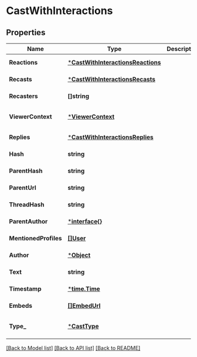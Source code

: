 # CastWithInteractions

## Properties
Name | Type | Description | Notes
------------ | ------------- | ------------- | -------------
**Reactions** | [***CastWithInteractionsReactions**](CastWithInteractionsReactions.md) |  | [default to null]
**Recasts** | [***CastWithInteractionsRecasts**](CastWithInteractionsRecasts.md) |  | [default to null]
**Recasters** | **[]string** |  | [default to null]
**ViewerContext** | [***ViewerContext**](ViewerContext.md) |  | [optional] [default to null]
**Replies** | [***CastWithInteractionsReplies**](CastWithInteractionsReplies.md) |  | [default to null]
**Hash** | **string** |  | [default to null]
**ParentHash** | **string** |  | [default to null]
**ParentUrl** | **string** |  | [default to null]
**ThreadHash** | **string** |  | [default to null]
**ParentAuthor** | [***interface{}**](interface{}.md) |  | [default to null]
**MentionedProfiles** | [**[]User**](User.md) |  | [default to null]
**Author** | [***Object**](.md) |  | [default to null]
**Text** | **string** |  | [default to null]
**Timestamp** | [***time.Time**](time.Time.md) |  | [default to null]
**Embeds** | [**[]EmbedUrl**](EmbedUrl.md) |  | [default to null]
**Type_** | [***CastType**](CastType.md) |  | [optional] [default to null]

[[Back to Model list]](../README.md#documentation-for-models) [[Back to API list]](../README.md#documentation-for-api-endpoints) [[Back to README]](../README.md)

